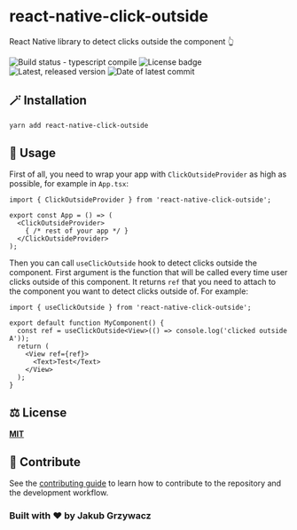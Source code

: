 # react-native-click-outside

React Native library to detect clicks outside the component 👆


![Build status - typescript compile](https://img.shields.io/github/actions/workflow/status/jakex7/react-native-click-outside/ci.yml?branch=main)
![License badge](https://img.shields.io/npm/l/react-native-click-outside)
![Latest, released version](https://img.shields.io/github/v/release/jakex7/react-native-click-outside)
![Date of latest commit](https://img.shields.io/github/last-commit/jakex7/react-native-click-outside)


## 🪄 Installation

```sh
yarn add react-native-click-outside
```

## 📖 Usage

First of all, you need to wrap your app with `ClickOutsideProvider` as high as possible, for example in `App.tsx`:

```tsx
import { ClickOutsideProvider } from 'react-native-click-outside';

export const App = () => (
  <ClickOutsideProvider>
    { /* rest of your app */ }
  </ClickOutsideProvider>
);
```

Then you can call `useClickOutside` hook to detect clicks outside the component. First argument is the function that will be called every time user clicks outside of this component. It returns `ref` that you need to attach to the component you want to detect clicks outside of. For example:

```tsx
import { useClickOutside } from 'react-native-click-outside';

export default function MyComponent() {
  const ref = useClickOutside<View>(() => console.log('clicked outside A'));
  return (
    <View ref={ref}>
      <Text>Test</Text>
    </View>
  );
}
```

## ⚖️ License

**[MIT](/LICENSE)**

## 📝 Contribute

See the [contributing guide](CONTRIBUTING.md) to learn how to contribute to the repository and the development workflow.


### Built with ♥️ by Jakub Grzywacz
